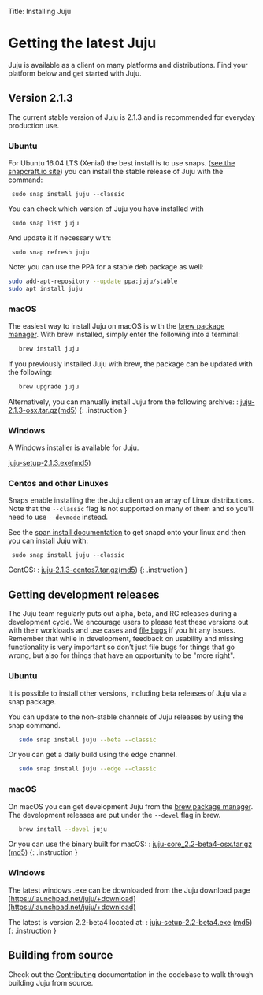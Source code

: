 Title: Installing Juju

# Getting the latest Juju

Juju is available as a client on many platforms and distributions. Find your
platform below and get started with Juju.

## Version 2.1.3

The current stable version of Juju is 2.1.3 and is recommended for everyday
production use.


### Ubuntu

For Ubuntu 16.04 LTS (Xenial) the best install is to use snaps.
([see the snapcraft.io site][snapcraft]) you can install the
stable release of Juju with the command:

     sudo snap install juju --classic

You can check which version of Juju you have installed with

     sudo snap list juju

And update it if necessary with:

     sudo snap refresh juju


Note: you can use the PPA for a stable deb package as well:

```bash
sudo add-apt-repository --update ppa:juju/stable
sudo apt install juju
```

### macOS

The easiest way to install Juju on macOS is with the [brew package
manager][brew]. With brew installed, simply enter the following into a
terminal:

```bash
   brew install juju
```

If you previously installed Juju with brew, the package can be
updated with the following:

```bash
   brew upgrade juju
```


Alternatively, you can manually install Juju from the following archive:
: [juju-2.1.3-osx.tar.gz](https://launchpad.net/juju/2.1/2.1.3/+download/juju-2.1.3-osx.tar.gz)([md5](https://launchpad.net/juju/2.1/2.1.3/+download/juju-2.1.3-osx.tar.gz/+md5))
{: .instruction }



### Windows

A Windows installer is available for Juju.

[juju-setup-2.1.3.exe](https://launchpad.net/juju/2.1/2.1.3/+download/juju-setup-2.1.3.exe)([md5](https://launchpad.net/juju/2.1/2.1.3/+download/juju-setup-2.1.3.exe/+md5))


### Centos and other Linuxes


Snaps enable installing the the Juju client on an array of Linux
distributions. Note that the `--classic` flag is not supported on many of them
and so you'll need to use `--devmode` instead.

See the [span install documentation][snap-install] to get snapd onto your linux and then you
can install Juju with:

```
 sudo snap install juju --classic
```

CentOS:
: [juju-2.1.3-centos7.tar.gz](https://launchpad.net/juju/2.1/2.1.3/+download/juju-2.1.3-centos7.tar.gz)([md5](https://launchpad.net/juju/2.1/2.1.3/+download/juju-2.1.3-centos7.tar.gz/+md5))
{: .instruction }




## Getting development releases

The Juju team regularly puts out alpha, beta, and RC releases during a
development cycle. We encourage users to please test these versions out with
their workloads and use cases and [file bugs][bugs] if you hit any issues.
Remember that while in development, feedback on usability and missing
functionality is very important so don't just file bugs for things that go
wrong, but also for things that have an opportunity to be "more right".


### Ubuntu

It is possible to install other versions, including beta releases of
Juju via a snap package.

You can update to the non-stable channels of Juju releases by using the snap
command.

```bash
   sudo snap install juju --beta --classic
```

Or you can get a daily build using the edge channel.

```bash
   sudo snap install juju --edge --classic
```


### macOS

On macOS you can get development Juju from the [brew package manager][brew].
The development releases are put under the `--devel` flag in brew.

```bash
   brew install --devel juju
```

Or you can use the binary built for macOS:
: [juju-core_2.2-beta4-osx.tar.gz](https://launchpad.net/juju/2.2/2.2-beta4/+download/juju-2.2-beta4-osx.tar.gz) ([md5](https://launchpad.net/juju/2.2/2.2-beta4/+download/juju-2.2-beta4-osx.tar.gz/+md5))
{: .instruction }



### Windows

The latest windows .exe can be downloaded from the Juju download page [https://launchpad.net/juju/+download](https://launchpad.net/juju/+download)

The latest is version 2.2-beta4 located at:
: [juju-setup-2.2-beta4.exe](https://launchpad.net/juju/2.2/2.2-beta4/+download/juju-setup-2.2-beta4.exe) ([md5](https://launchpad.net/juju/2.2/2.2-beta4/+download/juju-setup-2.2-beta4.exe/+md5))
{: .instruction }



## Building from source

Check out the [Contributing][contributing] documentation in the codebase to walk through
building Juju from source.


[brew]: https://brew.sh/
[bugs]: https://bugs.launchpad.net/juju/
[contributing]: https://github.com/juju/juju/blob/develop/CONTRIBUTING.md
[install]: ./reference-install.html
[snapcraft]: https://snapcraft.io
[snap-install]: https://snapcraft.io/docs/core/install
